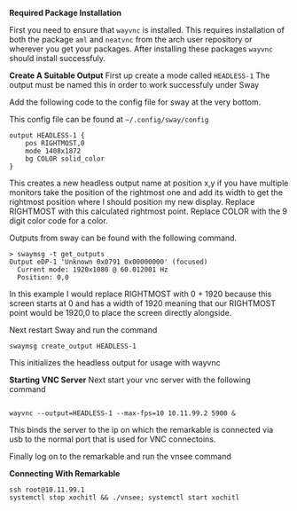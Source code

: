 **Required Package Installation**

First you need to ensure that `wayvnc` is installed.
This requires installation of both the package `aml` and `neatvnc` from the arch user repository or wherever you get your packages.
After installing these packages `wayvnc` should install successfuly.

**Create A Suitable Output**
First up create a mode called `HEADLESS-1` The output must be named this in order to work successfuly under Sway

Add the following code to the config file for sway at the very bottom. 

This config file can be found at `~/.config/sway/config`

```
output HEADLESS-1 {
	pos RIGHTMOST,0
	mode 1408x1872
	bg COLOR solid_color
}
```
This creates a new headless output name at position x,y if you have multiple monitors take the position of the rightmost one and add its width to get the rightmost position where I should position my new display.
Replace RIGHTMOST with this calculated rightmost point.
Replace COLOR with the 9 digit color code for a color.

Outputs from sway can be found with the following command.
```
> swaymsg -t get_outputs
Output eDP-1 'Unknown 0x0791 0x00000000' (focused)
  Current mode: 1920x1080 @ 60.012001 Hz
  Position: 0,0
```
In this example I would replace RIGHTMOST with 0 + 1920 because this screen starts at 0 and has a width of 1920 meaning that our RIGHTMOST point would be 1920,0 to place the screen directly alongside.

Next restart Sway and run the command

```
swaymsg create_output HEADLESS-1

```
This initializes the headless output for usage with wayvnc

**Starting VNC Server**
Next start your vnc server with the following command

```

wayvnc --output=HEADLESS-1 --max-fps=10 10.11.99.2 5900 & 

```
This binds the server to the ip on which the remarkable is connected via usb to the normal port that is used for VNC connectoins.

Finally log on to the remarkable and run the vnsee command


**Connecting With Remarkable**
```
ssh root@10.11.99.1
systemctl stop xochitl && ./vnsee; systemctl start xochitl
```

